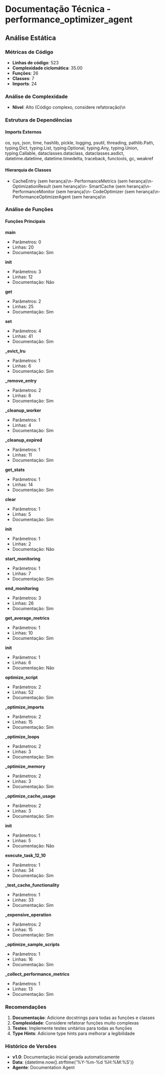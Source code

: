 # Documentação Técnica - performance_optimizer_agent

## Análise Estática

### Métricas de Código
- **Linhas de código**: 523
- **Complexidade ciclomática**: 35.00
- **Funções**: 26
- **Classes**: 7
- **Imports**: 24

### Análise de Complexidade
- **Nível**: Alto (Código complexo, considere refatoração)\n
### Estrutura de Dependências

#### Imports Externos
os, sys, json, time, hashlib, pickle, logging, psutil, threading, pathlib.Path, typing.Dict, typing.List, typing.Optional, typing.Any, typing.Union, typing.Callable, dataclasses.dataclass, dataclasses.asdict, datetime.datetime, datetime.timedelta, traceback, functools, gc, weakref

#### Hierarquia de Classes
- CacheEntry (sem herança)\n- PerformanceMetrics (sem herança)\n- OptimizationResult (sem herança)\n- SmartCache (sem herança)\n- PerformanceMonitor (sem herança)\n- CodeOptimizer (sem herança)\n- PerformanceOptimizerAgent (sem herança)\n
### Análise de Funções

#### Funções Principais
**main**
- Parâmetros: 0
- Linhas: 20
- Documentação: Sim

**__init__**
- Parâmetros: 3
- Linhas: 12
- Documentação: Não

**get**
- Parâmetros: 2
- Linhas: 25
- Documentação: Sim

**set**
- Parâmetros: 4
- Linhas: 41
- Documentação: Sim

**_evict_lru**
- Parâmetros: 1
- Linhas: 6
- Documentação: Sim

**_remove_entry**
- Parâmetros: 2
- Linhas: 8
- Documentação: Sim

**_cleanup_worker**
- Parâmetros: 1
- Linhas: 4
- Documentação: Sim

**_cleanup_expired**
- Parâmetros: 1
- Linhas: 11
- Documentação: Sim

**get_stats**
- Parâmetros: 1
- Linhas: 14
- Documentação: Sim

**clear**
- Parâmetros: 1
- Linhas: 5
- Documentação: Sim

**__init__**
- Parâmetros: 1
- Linhas: 2
- Documentação: Não

**start_monitoring**
- Parâmetros: 1
- Linhas: 7
- Documentação: Sim

**end_monitoring**
- Parâmetros: 3
- Linhas: 26
- Documentação: Sim

**get_average_metrics**
- Parâmetros: 1
- Linhas: 10
- Documentação: Sim

**__init__**
- Parâmetros: 1
- Linhas: 6
- Documentação: Não

**optimize_script**
- Parâmetros: 2
- Linhas: 52
- Documentação: Sim

**_optimize_imports**
- Parâmetros: 2
- Linhas: 15
- Documentação: Sim

**_optimize_loops**
- Parâmetros: 2
- Linhas: 3
- Documentação: Sim

**_optimize_memory**
- Parâmetros: 2
- Linhas: 3
- Documentação: Sim

**_optimize_cache_usage**
- Parâmetros: 2
- Linhas: 3
- Documentação: Sim

**__init__**
- Parâmetros: 1
- Linhas: 5
- Documentação: Não

**execute_task_12_10**
- Parâmetros: 1
- Linhas: 34
- Documentação: Sim

**_test_cache_functionality**
- Parâmetros: 1
- Linhas: 33
- Documentação: Sim

**_expensive_operation**
- Parâmetros: 2
- Linhas: 15
- Documentação: Sim

**_optimize_sample_scripts**
- Parâmetros: 1
- Linhas: 16
- Documentação: Sim

**_collect_performance_metrics**
- Parâmetros: 1
- Linhas: 13
- Documentação: Sim

### Recomendações

1. **Documentação**: Adicione docstrings para todas as funções e classes
2. **Complexidade**: Considere refatorar funções muito complexas
3. **Testes**: Implemente testes unitários para todas as funções
4. **Type Hints**: Adicione type hints para melhorar a legibilidade

### Histórico de Versões

- **v1.0**: Documentação inicial gerada automaticamente
- **Data**: {datetime.now().strftime('%Y-%m-%d %H:%M:%S')}
- **Agente**: Documentation Agent

